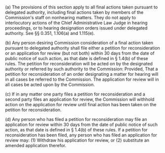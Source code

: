 (a) The provisions of this section apply to all final actions taken pursuant to delegated authority, including final actions taken by members of the Commission's staff on nonhearing matters. They do not apply to interlocutory actions of the Chief Administrative Law Judge in hearing proceedings, or to hearing designation orders issued under delegated authority. See §§ 0.351, 1.106(a) and 1.115(e).

(b) Any person desiring Commission consideration of a final action taken pursuant to delegated authority shall file either a petition for reconsideration or an application for review (but not both) within 30 days from the date of public notice of such action, as that date is defined in § 1.4(b) of these rules. The petition for reconsideration will be acted on by the designated authority or referred by such authority to the Commission: Provided, That a petition for reconsideration of an order designating a matter for hearing will in all cases be referred to the Commission. The application for review will in all cases be acted upon by the Commission.
                                    

(c) If in any matter one party files a petition for reconsideration and a second party files an application for review, the Commission will withhold action on the application for review until final action has been taken on the petition for reconsideration.

(d) Any person who has filed a petition for reconsideration may file an application for review within 30 days from the date of public notice of such action, as that date is defined in § 1.4(b) of these rules. If a petition for reconsideration has been filed, any person who has filed an application for review may: (1) Withdraw his application for review, or (2) substitute an amended application therefor.
                                    


